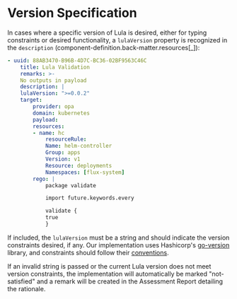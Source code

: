 # Version Specification
In cases where a specific version of Lula is desired, either for typing constraints or desired functionality, a `lulaVersion` property is recognized in the `description` (component-definition.back-matter.resources[_]):
```yaml
- uuid: 88AB3470-B96B-4D7C-BC36-02BF9563C46C
    title: Lula Validation
    remarks: >-
    No outputs in payload
    description: |
    lulaVersion: ">=0.0.2"
    target:
        provider: opa
        domain: kubernetes
        payload:
        resources:
        - name: hc
            resourceRule:
            Name: helm-controller
            Group: apps
            Version: v1
            Resource: deployments
            Namespaces: [flux-system]
        rego: |
            package validate

            import future.keywords.every

            validate {
            true
            }
```

If included, the `lulaVersion` must be a string and should indicate the version constraints desired, if any. Our implementation uses Hashicorp's [go-version](https://pkg.go.dev/github.com/hashicorp/go-version) library, and constraints should follow their [conventions](https://developer.hashicorp.com/terraform/language/expressions/version-constraints). 

If an invalid string is passed or the current Lula version does not meet version constraints, the implementation will automatically be marked "not-satisfied" and a remark will be created in the Assessment Report detailing the rationale.